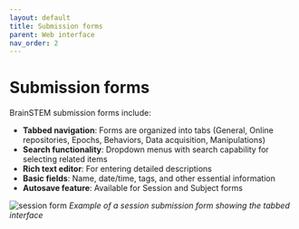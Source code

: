 ```yaml
---
layout: default
title: Submission forms
parent: Web interface
nav_order: 2
---
```


# Submission forms

BrainSTEM submission forms include:

- __Tabbed navigation__: Forms are organized into tabs (General, Online repositories, Epochs, Behaviors, Data acquisition, Manipulations)
- __Search functionality__: Dropdown menus with search capability for selecting related items
- __Rich text editor__: For entering detailed descriptions
- __Basic fields__: Name, date/time, tags, and other essential information
- __Autosave feature__: Available for Session and Subject forms

![session form](/assets/images/form_example_v2.png)
*Example of a session submission form showing the tabbed interface*